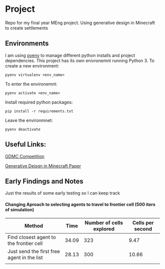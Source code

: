# Project
Repo for my final year MEng project. Using generative design in Minecraft to create settlements

## Environments

I am using [pyenv](https://github.com/pyenv/pyenv) to manage different python installs and project dependencies. This project has its own enivronemnt running Python 3. To create a new environment:

`pyenv virtualenv <env_name>`

To enter the environemnt:

`pyenv activate <env_name>`

Install required python packages:

`pip install -r requirements.txt`

Leave the environmnet:

`pyenv deactivate`

## Useful Links:

[GDMC Competition](http://gendesignmc.engineering.nyu.edu)

[Generative Deisgn in Minecraft Paper](https://www.researchgate.net/publication/327638962_Generative_design_in_minecraft_GDMC_settlement_generation_competition)

## Early Findings and Notes

Just the results of some early testing so I can keep track

#### Changing Aproach to selecting agents to travel to frontier cell (500 iters of simulation)

| Method                                     | Time  | Number of cells explored | Cells per second |
| ------------------------------------------ | ----- | ------------------------ | ---------------- |
| Find closest agent to the frontier cell    | 34.09 | 323                      | 9.47             |
| Just send the first free agent in the list | 28.13 | 300                      | 10.66            |
|                                            |       |                          |                  |

